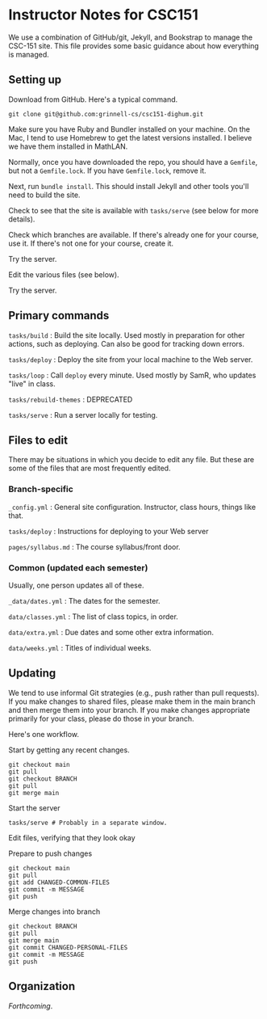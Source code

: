 Instructor Notes for CSC151
===========================

We use a combination of GitHub/git, Jekyll, and Bookstrap to manage
the CSC-151 site.  This file provides some basic guidance about how
everything is managed.

Setting up
----------

Download from GitHub.  Here's a typical command.

    git clone git@github.com:grinnell-cs/csc151-dighum.git 

Make sure you have Ruby and Bundler installed on your machine.  On the
Mac, I tend to use Homebrew to get the latest versions installed.  I
believe we have them installed in MathLAN.

Normally, once you have downloaded the repo, you should have a `Gemfile`,
but not a `Gemfile.lock`.  If you have `Gemfile.lock`, remove it.

Next, run `bundle install`.  This should install Jekyll and other tools
you'll need to build the site.

Check to see that the site is available with `tasks/serve` (see below
for more details).

Check which branches are available.  If there's already one for your
course, use it.  If there's not one for your course, create it.

Try the server.

Edit the various files (see below).

Try the server.

Primary commands
----------------

`tasks/build`
  : Build the site locally.  Used mostly in preparation for other actions,
    such as deploying.  Can also be good for tracking down errors.

`tasks/deploy`
  : Deploy the site from your local machine to the Web server.

`tasks/loop`
  : Call `deploy` every minute.  Used mostly by SamR, who updates "live"
    in class.

`tasks/rebuild-themes`
  : DEPRECATED

`tasks/serve`
  : Run a server locally for testing.

Files to edit
-------------

There may be situations in which you decide to edit any file.  But these
are some of the files that are most frequently edited.

### Branch-specific

`_config.yml`
  : General site configuration.  Instructor, class hours, things like that.

`tasks/deploy`
  : Instructions for deploying to your Web server

`pages/syllabus.md`
  : The course syllabus/front door.

### Common (updated each semester)

Usually, one person updates all of these.

`_data/dates.yml`
  : The dates for the semester.  

`data/classes.yml`
  : The list of class topics, in order.

`data/extra.yml`
  : Due dates and some other extra information.

`data/weeks.yml`
  : Titles of individual weeks.

Updating
--------

We tend to use informal Git strategies (e.g., push rather than pull requests).
If you make changes to shared files, please make them in the main branch
and then merge them into your branch.  If you make changes appropriate
primarily for your class, please do those in your branch.

Here's one workflow.

Start by getting any recent changes.

    git checkout main
    git pull
    git checkout BRANCH
    git pull
    git merge main

Start the server

    tasks/serve # Probably in a separate window.

Edit files, verifying that they look okay

Prepare to push changes

    git checkout main
    git pull
    git add CHANGED-COMMON-FILES
    git commit -m MESSAGE
    git push

Merge changes into branch

    git checkout BRANCH
    git pull
    git merge main
    git commit CHANGED-PERSONAL-FILES
    git commit -m MESSAGE
    git push

Organization
------------

_Forthcoming_.
